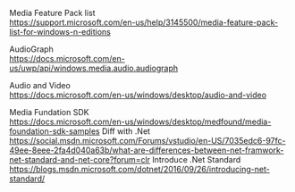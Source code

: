 Media Feature Pack list  
https://support.microsoft.com/en-us/help/3145500/media-feature-pack-list-for-windows-n-editions

AudioGraph  
https://docs.microsoft.com/en-us/uwp/api/windows.media.audio.audiograph

Audio and Video  
https://docs.microsoft.com/en-us/windows/desktop/audio-and-video

Media Fundation SDK  
https://docs.microsoft.com/en-us/windows/desktop/medfound/media-foundation-sdk-samples
Diff with .Net  
https://social.msdn.microsoft.com/Forums/vstudio/en-US/7035edc6-97fc-49ee-8eee-2fa4d040a63b/what-are-differences-between-net-framwork-net-standard-and-net-core?forum=clr
Introduce .Net Standard  
https://blogs.msdn.microsoft.com/dotnet/2016/09/26/introducing-net-standard/